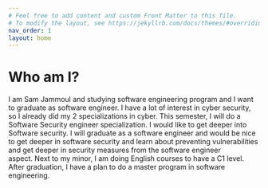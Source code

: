 ```yaml
---
# Feel free to add content and custom Front Matter to this file.
# To modify the layout, see https://jekyllrb.com/docs/themes/#overriding-theme-defaults
nav_order: 1
layout: home
---
```

# Who am I?

I am Sam Jammoul and studying software engineering program and I want to
graduate as software engineer. I have a lot of interest in cyber
security, so I already did my 2 specializations in cyber. This semester,
I will do a Software Security engineer specialization. I would like to
get deeper into Software security. I will graduate as a software
engineer and would be nice to get deeper in software security and learn
about preventing vulnerabilities and get deeper in security measures
from the software engineer aspect. Next to my minor, I am doing English
courses to have a C1 level. After graduation, I have a plan to do a
master program in software engineering.    